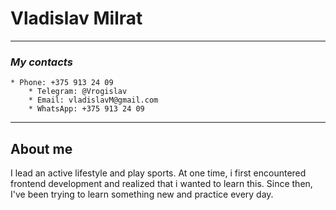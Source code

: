 # **Vladislav Milrat**

*****************************************

### _My contacts_
    * Phone: +375 913 24 09
		* Telegram: @Vrogislav
		* Email: vladislavM@gmail.com
		* WhatsApp: +375 913 24 09

*****************************************

## About me

I lead an active lifestyle and play sports. At one time, i first encountered frontend development and realized that i wanted to learn this. 
Since then, I've been trying to learn something new and practice every day.
